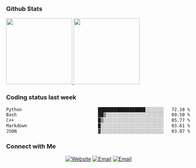 
### Github Stats

<a href="https://github.com/lileixuan">
  <img height="180em" src="https://github-readme-stats.vercel.app/api?username=lileixuan&theme=buefy&show_icons=true" />
  <img height="180em" src="https://github-readme-stats.vercel.app/api/top-langs/?username=lileixuan&theme=buefy&layout=compact" />
</a>

### Coding status last week 

<!--START_SECTION:waka-->

```txt
Python                             ██████████████████░░░░░░░   72.10 %
Bash                               ██▒░░░░░░░░░░░░░░░░░░░░░░   09.50 %
C++                                █▒░░░░░░░░░░░░░░░░░░░░░░░   05.77 %
Markdown                           █░░░░░░░░░░░░░░░░░░░░░░░░   03.61 %
JSON                               ▓░░░░░░░░░░░░░░░░░░░░░░░░   03.07 %
```

<!--END_SECTION:waka-->

### Connect with Me 

<p align="center">
<a href="https://www.koomu.cn/"><img alt="Website" src="https://img.shields.io/badge/Website-www.koomu.cn-blue?style=flat-square&logo=google-chrome"></a>
<a href="mailto:lileixuan@gmail.com"><img alt="Email" src="https://img.shields.io/badge/Email-lileixuan@gmail.com-blue?style=flat-square&logo=gmail"></a>
<a href="https://www.koomu.cn/rss/"><img alt="Email" src="https://img.shields.io/badge/RSS-www.koomu.cn%2Frss%2F-blue?style=flat-square&logo=rss"></a>


</p>
